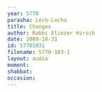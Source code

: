 ```yaml
---
year: 5770
parasha: Lech-Lecha
title: Changes
author: Rabbi Eliezer Hirsch
date: 2009-10-31
id: 57701031
filename: 5770-103-1
layout: audio
moment: 
shabbat: 
occasion: 
---
```

